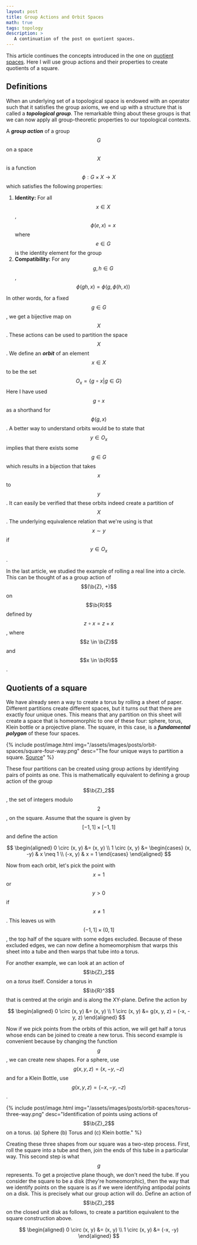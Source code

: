 ```yaml
---
layout: post
title: Group Actions and Orbit Spaces
math: true
tags: topology
description: >
   A continuation of the post on quotient spaces.
---
```


This article continues the concepts introduced in the one on [quotient spaces](https://mayantmukul.me/2020/05/18/quotient-spaces.html). Here I will use group actions and their properties to create quotients of a square.

## Definitions

When an underlying set of a topological space is endowed with an operator such that it satisfies the group axioms, we end up with a structure that is called a ***topological group***. The remarkable thing about these groups is that we can now apply all group-theoretic properties to our topological contexts.

A ***group action*** of a group $$G$$ on a space $$X$$ is a function $$\phi: G \times X \to X$$ which satisfies the following properties:
1. **Identity:** For all $$x \in X$$, $$\phi(e, x) = x$$ where $$e \in G$$ is the identity element for the group
1. **Compatibility:** For any $$g, h \in G$$, $$\phi(gh, x) = \phi \left( g, \phi(h, x) \right)$$

In other words, for a fixed $$g \in G$$, we get a bijective map on $$X$$. These actions can be used to partition the space $$X$$. We define an ***orbit*** of an element $$x \in X$$ to be the set
$$
O_x = \{ g \circ x \vert g \in G \}
$$
Here I have used $$g \circ x$$ as a shorthand for $$\phi(g, x)$$. A better way to understand orbits would be to state that $$y \in O_x$$ implies that there exists some $$g \in G$$ which results in a bijection that takes $$x$$ to $$y$$. It can easily be verified that these orbits indeed create a partition of $$X$$. The underlying equivalence relation that we're using is that $$x \sim y$$ if $$y \in O_x$$. 

In the last article, we studied the example of rolling a real line into a circle. This can be thought of as a group action of $$(\b{Z}, +)$$ on $$\b{R}$$ defined by $$z \circ x = z + x$$, where $$z \in \b{Z}$$ and $$x \in \b{R}$$.

## Quotients of a square

We have already seen a way to create a torus by rolling a sheet of paper. Different partitions create different spaces, but it turns out that there are exactly four unique ones. This means that any partition on this sheet will create a space that is homeomorphic to one of these four: sphere, torus, Klein bottle or a projective plane. The square, in this case, is a ***fundamental polygon*** of these four spaces.

{% include post/image.html img="/assets/images/posts/orbit-spaces/square-four-way.png" desc="The four unique ways to partition a square. [Source](https://en.wikipedia.org/wiki/File:Flatsurfaces.svg)" %}

These four partitions can be created using group actions by identifying pairs of points as one. This is mathematically equivalent to defining a group action of the group $$\b{Z}_2$$, the set of integers modulo $$2$$, on the square. Assume that the square is given by $$[-1, 1] \times [-1, 1]$$ and define the action

$$
\begin{aligned}
0 \circ (x, y) &= (x, y) \\
1 \circ (x, y) &=
\begin{cases}
(x, -y) & x \neq 1 \\
(-x, y) & x = 1
\end{cases}
\end{aligned}
$$

Now from each orbit, let's pick the point with $$x = 1$$ or $$y > 0$$ if $$x \neq 1$$. This leaves us with $$(-1, 1] \times (0, 1]$$, the top half of the square with some edges excluded. Because of these excluded edges, we can now define a homeomorphism that warps this sheet into a tube and then warps that tube into a torus.

For another example, we can look at an action of $$\b{Z}_2$$ on a *torus* itself. Consider a torus in $$\b{R}^3$$ that is centred at the origin and is along the XY-plane. Define the action by

$$
\begin{aligned}
0 \circ (x, y) &= (x, y) \\
1 \circ (x, y) &= g(x, y, z) = (-x, -y, z)
\end{aligned}
$$

Now if we pick points from the orbits of this action, we will get half a torus whose ends can be joined to create a new torus. This second example is convenient because by changing the function $$g$$, we can create new shapes. For a sphere, use $$g(x, y, z) = (x, -y, -z)$$ and for a Klein Bottle, use $$g(x, y, z) = (-x, -y, -z)$$.

{% include post/image.html img="/assets/images/posts/orbit-spaces/torus-three-way.png" desc="Identification of points using actions of $$\b{Z}_2$$ on a torus. (a) Sphere (b) Torus and (c) Klein bottle." %}

Creating these three shapes from our square was a two-step process. First, roll the square into a tube and then, join the ends of this tube in a particular way. This second step is what $$g$$ represents. To get a projective plane though, we don't need the tube. If you consider the square to be a disk (they're homeomorphic), then the way that we identify points on the square is as if we were identifying antipodal points on a disk. This is precisely what our group action will do. Define an action of $$\b{Z}_2$$ on the closed unit disk as follows, to  create a partition equivalent to the square construction above.

$$
\begin{aligned}
0 \circ (x, y) &= (x, y) \\
1 \circ (x, y) &= (-x, -y)
\end{aligned}
$$
